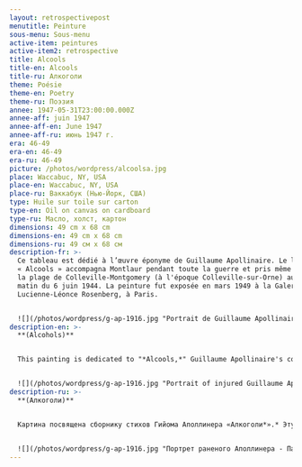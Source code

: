 ```yaml
---
layout: retrospectivepost
menutitle: Peinture
sous-menu: Sous-menu
active-item: peintures
active-item2: retrospective
title: Alcools
title-en: Alcools
title-ru: Алкоголи
theme: Poésie
theme-en: Poetry
theme-ru: Поэзия
annee: 1947-05-31T23:00:00.000Z
annee-aff: juin 1947
annee-aff-en: June 1947
annee-aff-ru: июнь 1947 г.
era: 46-49
era-en: 46-49
era-ru: 46-49
picture: /photos/wordpress/alcoolsa.jpg
place: Waccabuc, NY, USA
place-en: Waccabuc, NY, USA
place-ru: Ваккабук (Нью-Йорк, США)
type: Huile sur toile sur carton
type-en: Oil on canvas on cardboard
type-ru: Масло, холст, картон
dimensions: 49 cm x 68 cm
dimensions-en: 49 cm x 68 cm
dimensions-ru: 49 см x 68 см
description-fr: >-
  Ce tableau est dédié à l’œuvre éponyme de Guillaume Apollinaire. Le livre
  « Alcools » accompagna Montlaur pendant toute la guerre et pris même l’eau sur
  la plage de Colleville-Montgomery (à l'époque Colleville-sur-Orne) au petit
  matin du 6 juin 1944. La peinture fut exposée en mars 1949 à la Galerie
  Lucienne-Léonce Rosenberg, à Paris.


  ![](/photos/wordpress/g-ap-1916.jpg "Portrait de Guillaume Apollinaire blessé - Pablo Picasso - 1916")
description-en: >-
  **(Alcohols)**


  This painting is dedicated to "*Alcools,*" Guillaume Apollinaire's collection of poems. The book was with Montlaur throughout the war and even took on water on the beach of Colleville-Montgomery (at the time Colleville-sur-Orne) on  the early morning of June 6, 1944. The painting was exhibited in March 1949 at the *Gallery Lucienne-Léonce Rosenberg*, in Paris.


  ![](/photos/wordpress/g-ap-1916.jpg "Portrait of injured Guillaume Apollinaire - Pablo Picasso - 1916")
description-ru: >-
  **(Алкоголи)**


  Картина посвящена сборнику стихов Гийома Аполлинера «Алкоголи*».* Эту книгу Монлор взял с собой на фронт и пронес через всю войну. Ранним утром 6 июня 1944 года во время высадки союзных войск она попала в воду у берега Кольвиль-Монтгомери (в то время Кольвиль-сюр-Орн), и намокла, но Монлор бережно хранил ее и передал позднее внуку Гийому. Картина, посвященная "Алкоголям" Аполлинера выставлялась в марте 1949 года в галерее Люсьен-Леонс Розенберг в Париже.


  ![](/photos/wordpress/g-ap-1916.jpg "Портрет раненого Аполлинера - Пабло Пикассо - 1916")
---
```

